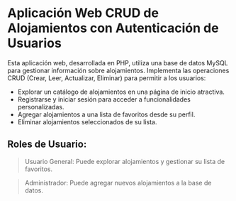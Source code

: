 # Aplicación Web CRUD de Alojamientos con Autenticación de Usuarios

Esta aplicación web, desarrollada en PHP, utiliza una base de datos MySQL para gestionar información sobre alojamientos. Implementa las operaciones CRUD (Crear, Leer, Actualizar, Eliminar) para permitir a los usuarios:

* Explorar un catálogo de alojamientos en una página de inicio atractiva.
* Registrarse y iniciar sesión para acceder a funcionalidades personalizadas.
* Agregar alojamientos a una lista de favoritos desde su perfil.
* Eliminar alojamientos seleccionados de su lista.

## Roles de Usuario:

> Usuario General: Puede explorar alojamientos y gestionar su lista de favoritos.

> Administrador: Puede agregar nuevos alojamientos a la base de datos.
